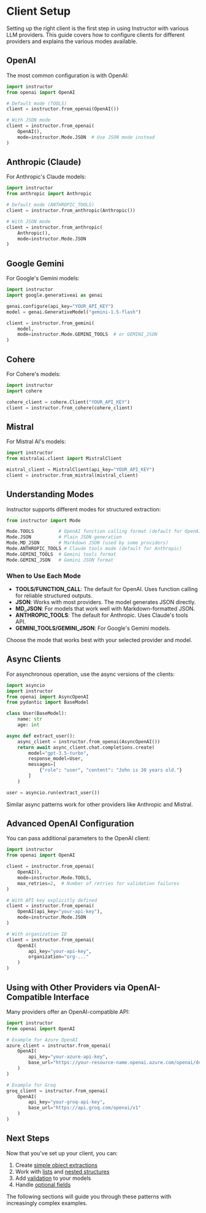 # Client Setup

Setting up the right client is the first step in using Instructor with various LLM providers. This guide covers how to configure clients for different providers and explains the various modes available.

## OpenAI

The most common configuration is with OpenAI:

```python
import instructor
from openai import OpenAI

# Default mode (TOOLS)
client = instructor.from_openai(OpenAI())

# With JSON mode
client = instructor.from_openai(
    OpenAI(),
    mode=instructor.Mode.JSON  # Use JSON mode instead
)
```

## Anthropic (Claude)

For Anthropic's Claude models:

```python
import instructor
from anthropic import Anthropic

# Default mode (ANTHROPIC_TOOLS)
client = instructor.from_anthropic(Anthropic())

# With JSON mode
client = instructor.from_anthropic(
    Anthropic(),
    mode=instructor.Mode.JSON
)
```

## Google Gemini

For Google's Gemini models:

```python
import instructor
import google.generativeai as genai

genai.configure(api_key="YOUR_API_KEY")
model = genai.GenerativeModel("gemini-1.5-flash")

client = instructor.from_gemini(
    model,
    mode=instructor.Mode.GEMINI_TOOLS  # or GEMINI_JSON
)
```

## Cohere

For Cohere's models:

```python
import instructor
import cohere

cohere_client = cohere.Client("YOUR_API_KEY")
client = instructor.from_cohere(cohere_client)
```

## Mistral

For Mistral AI's models:

```python
import instructor
from mistralai.client import MistralClient

mistral_client = MistralClient(api_key="YOUR_API_KEY")
client = instructor.from_mistral(mistral_client)
```

## Understanding Modes

Instructor supports different modes for structured extraction:

```python
from instructor import Mode

Mode.TOOLS         # OpenAI function calling format (default for OpenAI)
Mode.JSON          # Plain JSON generation
Mode.MD_JSON       # Markdown JSON (used by some providers)
Mode.ANTHROPIC_TOOLS # Claude tools mode (default for Anthropic)
Mode.GEMINI_TOOLS  # Gemini tools format
Mode.GEMINI_JSON   # Gemini JSON format
```

### When to Use Each Mode

- **TOOLS/FUNCTION_CALL**: The default for OpenAI. Uses function calling for reliable structured outputs.
- **JSON**: Works with most providers. The model generates JSON directly.
- **MD_JSON**: For models that work well with Markdown-formatted JSON.
- **ANTHROPIC_TOOLS**: The default for Anthropic. Uses Claude's tools API.
- **GEMINI_TOOLS/GEMINI_JSON**: For Google's Gemini models.

Choose the mode that works best with your selected provider and model.

## Async Clients

For asynchronous operation, use the async versions of the clients:

```python
import asyncio
import instructor
from openai import AsyncOpenAI
from pydantic import BaseModel

class User(BaseModel):
    name: str
    age: int

async def extract_user():
    async_client = instructor.from_openai(AsyncOpenAI())
    return await async_client.chat.completions.create(
        model="gpt-3.5-turbo",
        response_model=User,
        messages=[
            {"role": "user", "content": "John is 30 years old."}
        ]
    )

user = asyncio.run(extract_user())
```

Similar async patterns work for other providers like Anthropic and Mistral.

## Advanced OpenAI Configuration

You can pass additional parameters to the OpenAI client:

```python
import instructor
from openai import OpenAI

client = instructor.from_openai(
    OpenAI(),
    mode=instructor.Mode.TOOLS,
    max_retries=2,  # Number of retries for validation failures
)

# With API key explicitly defined
client = instructor.from_openai(
    OpenAI(api_key="your-api-key"),
    mode=instructor.Mode.JSON
)

# With organization ID
client = instructor.from_openai(
    OpenAI(
        api_key="your-api-key",
        organization="org-..."
    )
)
```

## Using with Other Providers via OpenAI-Compatible Interface

Many providers offer an OpenAI-compatible API:

```python
import instructor
from openai import OpenAI

# Example for Azure OpenAI
azure_client = instructor.from_openai(
    OpenAI(
        api_key="your-azure-api-key",
        base_url="https://your-resource-name.openai.azure.com/openai/deployments/your-deployment-name"
    )
)

# Example for Groq
groq_client = instructor.from_openai(
    OpenAI(
        api_key="your-groq-api-key",
        base_url="https://api.groq.com/openai/v1"
    )
)
```

## Next Steps

Now that you've set up your client, you can:

1. Create [simple object extractions](../patterns/simple_object.md)
2. Work with [lists](../patterns/list_extraction.md) and [nested structures](../patterns/nested_structure.md)
3. Add [validation](../validation/basics.md) to your models
4. Handle [optional fields](../patterns/optional_fields.md)

The following sections will guide you through these patterns with increasingly complex examples.